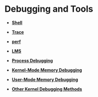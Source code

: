 # Debugging and Tools

-   **[Shell](kernel-small-debug-shell.md)**  

-   **[Trace](kernel-small-debug-trace.md)**  

-   **[perf](kernel-mini-memory-perf.md)**  

-   **[LMS](kernel-small-memory-lms.md)**  

-   **[Process Debugging](kernel-small-debug-process.md)**  

-   **[Kernel-Mode Memory Debugging](kernel-small-debug-memory.md)**  

-   **[User-Mode Memory Debugging](kernel-small-debug-user.md)**  

-   **[Other Kernel Debugging Methods](kernel-small-debug-other.md)**  


